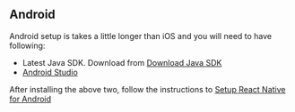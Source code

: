 ## Android

Android setup is takes a little longer than iOS and you will need to have following:
 
* Latest Java SDK. Download from [Download Java SDK ](http://www.oracle.com/technetwork/java/javase/downloads/index.html)  
* [Android Studio](http://developer.android.com/tools/studio/index.html)

After installing the above two, follow the instructions to [Setup React Native for Android](https://facebook.github.io/react-native/docs/android-setup.html) 

